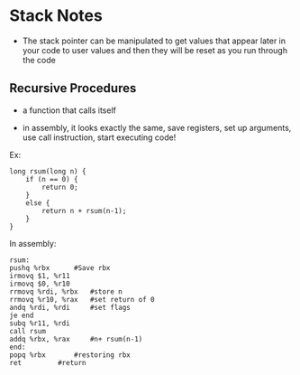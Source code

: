 
# Stack Notes

- The stack pointer can be manipulated to get values that appear later in your code to user values and then they will be reset as you run through the code

## Recursive Procedures

- a function that calls itself

- in assembly, it looks exactly the same, save registers, set up arguments, use call instruction, start executing code!

Ex:

```
long rsum(long n) {
	if (n == 0) {
		return 0;
	}
	else {
		return n + rsum(n-1);
	}
}
```
In assembly:
```
rsum:
pushq %rbx 		#Save rbx
irmovq $1, %r11
irmovq $0, %r10
rrmovq %rdi, %rbx	#store n
rrmovq %r10, %rax	#set return of 0
andq %rdi, %rdi		#set flags
je end
subq %r11, %rdi
call rsum
addq %rbx, %rax		#n+ rsum(n-1)
end:
popq %rbx 		#restoring rbx
ret			#return
```

